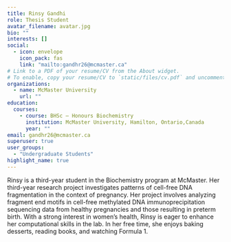 ```yaml
---
title: Rinsy Gandhi
role: Thesis Student
avatar_filename: avatar.jpg
bio: ""
interests: []
social:
  - icon: envelope
    icon_pack: fas
    link: "mailto:gandhr26@mcmaster.ca"
# Link to a PDF of your resume/CV from the About widget.
# To enable, copy your resume/CV to `static/files/cv.pdf` and uncomment the lines below.
organizations:
  - name: McMaster University
    url: ""
education:
  courses:
    - course: BHSc – Honours Biochemistry
      institution: McMaster University, Hamilton, Ontario,Canada
      year: ""
email: gandhr26@mcmaster.ca
superuser: true
user_groups:
  - "Undergraduate Students"
highlight_name: true
---
```

Rinsy is a third-year student in the Biochemistry program at McMaster. Her third-year research project investigates patterns of cell-free DNA fragmentation in the context of pregnancy. Her project involves analyzing fragment end motifs in cell-free methylated DNA immunoprecipitation sequencing data from healthy pregnancies and those resulting in preterm birth. With a strong interest in women’s health, Rinsy is eager to enhance her computational skills in the lab. In her free time, she enjoys baking desserts, reading books, and watching Formula 1.

